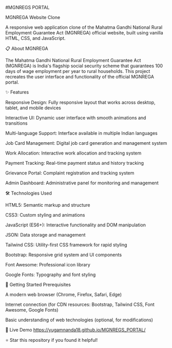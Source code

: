 #MGNREGS PORTAL

MGNREGA Website Clone

A responsive web application clone of the Mahatma Gandhi National Rural Employment Guarantee Act (MGNREGA) official website, built using vanilla HTML, CSS, and JavaScript.

📋 About MGNREGA


The Mahatma Gandhi National Rural Employment Guarantee Act (MGNREGA) is India's flagship social security scheme that guarantees 100 days of wage employment per year to rural households. This project recreates the user interface and functionality of the official MGNREGA portal.

✨ Features

Responsive Design: Fully responsive layout that works across desktop, tablet, and mobile devices

Interactive UI: Dynamic user interface with smooth animations and transitions

Multi-language Support: Interface available in multiple Indian languages

Job Card Management: Digital job card generation and management system

Work Allocation: Interactive work allocation and tracking system

Payment Tracking: Real-time payment status and history tracking

Grievance Portal: Complaint registration and tracking system

Admin Dashboard: Administrative panel for monitoring and management


🛠️ Technologies Used

HTML5: Semantic markup and structure

CSS3: Custom styling and animations

JavaScript (ES6+): Interactive functionality and DOM manipulation

JSON: Data storage and management

Tailwind CSS: Utility-first CSS framework for rapid styling

Bootstrap: Responsive grid system and UI components

Font Awesome: Professional icon library

Google Fonts: Typography and font styling

🚀 Getting Started
Prerequisites

A modern web browser (Chrome, Firefox, Safari, Edge)

Internet connection (for CDN resources: Bootstrap, Tailwind CSS, Font Awesome, Google Fonts)

Basic understanding of web technologies (optional, for modifications)



🔗 Live Demo
https://yugamnanda18.github.io/MGNREGS_PORTAL/


⭐ Star this repository if you found it helpful!
